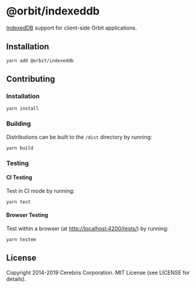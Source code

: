 # @orbit/indexeddb

[IndexedDB](https://developer.mozilla.org/en-US/docs/Web/API/IndexedDB_API) support for client-side Orbit applications.

## Installation

```
yarn add @orbit/indexeddb
```

## Contributing

### Installation

```
yarn install
```

### Building

Distributions can be built to the `/dist` directory by running:

```
yarn build
```

### Testing

#### CI Testing

Test in CI mode by running:

```
yarn test
```

#### Browser Testing

Test within a browser
(at [http://localhost:4200/tests/](http://localhost:4200/tests/)) by running:

```
yarn testem
```

## License

Copyright 2014-2019 Cerebris Corporation. MIT License (see LICENSE for details).
